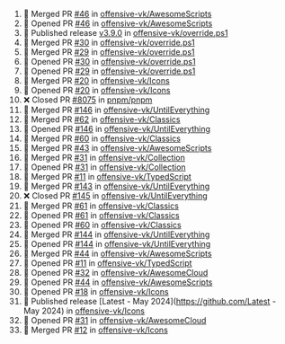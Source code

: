 <!--START_SECTION:activity-->
1. 🎉 Merged PR [#46](https://github.com/offensive-vk/AwesomeScripts/pull/46) in [offensive-vk/AwesomeScripts](https://github.com/offensive-vk/AwesomeScripts)
2. 💪 Opened PR [#46](https://github.com/offensive-vk/AwesomeScripts/pull/46) in [offensive-vk/AwesomeScripts](https://github.com/offensive-vk/AwesomeScripts)
3. 🚀 Published release [v3.9.0](https://github.com/v3.9.0) in [offensive-vk/override.ps1](https://github.com/offensive-vk/override.ps1)
4. 🎉 Merged PR [#30](https://github.com/offensive-vk/override.ps1/pull/30) in [offensive-vk/override.ps1](https://github.com/offensive-vk/override.ps1)
5. 🎉 Merged PR [#29](https://github.com/offensive-vk/override.ps1/pull/29) in [offensive-vk/override.ps1](https://github.com/offensive-vk/override.ps1)
6. 💪 Opened PR [#30](https://github.com/offensive-vk/override.ps1/pull/30) in [offensive-vk/override.ps1](https://github.com/offensive-vk/override.ps1)
7. 💪 Opened PR [#29](https://github.com/offensive-vk/override.ps1/pull/29) in [offensive-vk/override.ps1](https://github.com/offensive-vk/override.ps1)
8. 🎉 Merged PR [#20](https://github.com/offensive-vk/Icons/pull/20) in [offensive-vk/Icons](https://github.com/offensive-vk/Icons)
9. 💪 Opened PR [#20](https://github.com/offensive-vk/Icons/pull/20) in [offensive-vk/Icons](https://github.com/offensive-vk/Icons)
10. ❌ Closed PR [#8075](https://github.com/pnpm/pnpm/pull/8075) in [pnpm/pnpm](https://github.com/pnpm/pnpm)
11. 🎉 Merged PR [#146](https://github.com/offensive-vk/UntilEverything/pull/146) in [offensive-vk/UntilEverything](https://github.com/offensive-vk/UntilEverything)
12. 🎉 Merged PR [#62](https://github.com/offensive-vk/Classics/pull/62) in [offensive-vk/Classics](https://github.com/offensive-vk/Classics)
13. 💪 Opened PR [#146](https://github.com/offensive-vk/UntilEverything/pull/146) in [offensive-vk/UntilEverything](https://github.com/offensive-vk/UntilEverything)
14. 🎉 Merged PR [#60](https://github.com/offensive-vk/Classics/pull/60) in [offensive-vk/Classics](https://github.com/offensive-vk/Classics)
15. 🎉 Merged PR [#43](https://github.com/offensive-vk/AwesomeScripts/pull/43) in [offensive-vk/AwesomeScripts](https://github.com/offensive-vk/AwesomeScripts)
16. 🎉 Merged PR [#31](https://github.com/offensive-vk/Collection/pull/31) in [offensive-vk/Collection](https://github.com/offensive-vk/Collection)
17. 💪 Opened PR [#31](https://github.com/offensive-vk/Collection/pull/31) in [offensive-vk/Collection](https://github.com/offensive-vk/Collection)
18. 🎉 Merged PR [#11](https://github.com/offensive-vk/TypedScript/pull/11) in [offensive-vk/TypedScript](https://github.com/offensive-vk/TypedScript)
19. 🎉 Merged PR [#143](https://github.com/offensive-vk/UntilEverything/pull/143) in [offensive-vk/UntilEverything](https://github.com/offensive-vk/UntilEverything)
20. ❌ Closed PR [#145](https://github.com/offensive-vk/UntilEverything/pull/145) in [offensive-vk/UntilEverything](https://github.com/offensive-vk/UntilEverything)
21. 🎉 Merged PR [#61](https://github.com/offensive-vk/Classics/pull/61) in [offensive-vk/Classics](https://github.com/offensive-vk/Classics)
22. 💪 Opened PR [#61](https://github.com/offensive-vk/Classics/pull/61) in [offensive-vk/Classics](https://github.com/offensive-vk/Classics)
23. 💪 Opened PR [#60](https://github.com/offensive-vk/Classics/pull/60) in [offensive-vk/Classics](https://github.com/offensive-vk/Classics)
24. 🎉 Merged PR [#144](https://github.com/offensive-vk/UntilEverything/pull/144) in [offensive-vk/UntilEverything](https://github.com/offensive-vk/UntilEverything)
25. 💪 Opened PR [#144](https://github.com/offensive-vk/UntilEverything/pull/144) in [offensive-vk/UntilEverything](https://github.com/offensive-vk/UntilEverything)
26. 🎉 Merged PR [#44](https://github.com/offensive-vk/AwesomeScripts/pull/44) in [offensive-vk/AwesomeScripts](https://github.com/offensive-vk/AwesomeScripts)
27. 💪 Opened PR [#11](https://github.com/offensive-vk/TypedScript/pull/11) in [offensive-vk/TypedScript](https://github.com/offensive-vk/TypedScript)
28. 💪 Opened PR [#32](https://github.com/offensive-vk/AwesomeCloud/pull/32) in [offensive-vk/AwesomeCloud](https://github.com/offensive-vk/AwesomeCloud)
29. 💪 Opened PR [#44](https://github.com/offensive-vk/AwesomeScripts/pull/44) in [offensive-vk/AwesomeScripts](https://github.com/offensive-vk/AwesomeScripts)
30. 💪 Opened PR [#18](https://github.com/offensive-vk/Icons/pull/18) in [offensive-vk/Icons](https://github.com/offensive-vk/Icons)
31. 🚀 Published release [Latest - May 2024](https://github.com/Latest - May 2024) in [offensive-vk/Icons](https://github.com/offensive-vk/Icons)
32. 💪 Opened PR [#31](https://github.com/offensive-vk/AwesomeCloud/pull/31) in [offensive-vk/AwesomeCloud](https://github.com/offensive-vk/AwesomeCloud)
33. 🎉 Merged PR [#12](https://github.com/offensive-vk/Icons/pull/12) in [offensive-vk/Icons](https://github.com/offensive-vk/Icons)
<!--END_SECTION:activity-->
